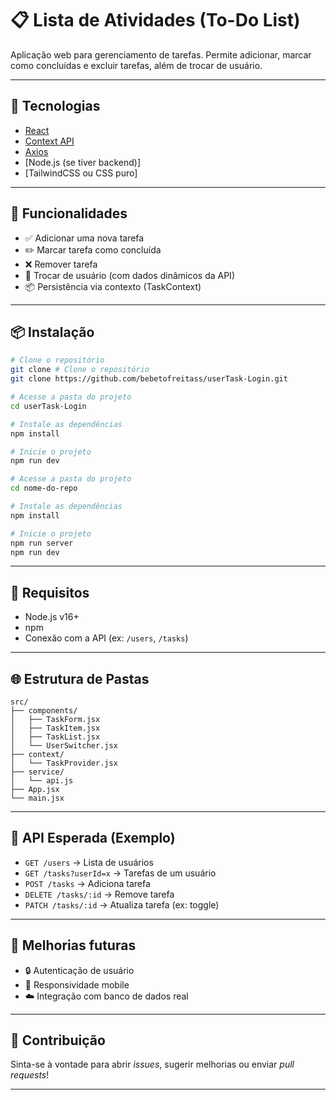# 📋 Lista de Atividades (To-Do List)

Aplicação web para gerenciamento de tarefas. Permite adicionar, marcar como concluídas e excluir tarefas, além de trocar de usuário.

---

## 🚀 Tecnologias

- [React](https://reactjs.org/)
- [Context API](https://reactjs.org/docs/context.html)
- [Axios](https://axios-http.com/)
- [Node.js (se tiver backend)]
- [TailwindCSS ou CSS puro]

---

## 🧩 Funcionalidades

- ✅ Adicionar uma nova tarefa
- ✏️ Marcar tarefa como concluída
- ❌ Remover tarefa
- 👥 Trocar de usuário (com dados dinâmicos da API)
- 📦 Persistência via contexto (TaskContext)

---

## 📦 Instalação

```bash
# Clone o repositório
git clone # Clone o repositório
git clone https://github.com/bebetofreitass/userTask-Login.git

# Acesse a pasta do projeto
cd userTask-Login

# Instale as dependências
npm install

# Inicie o projeto
npm run dev

# Acesse a pasta do projeto
cd nome-do-repo

# Instale as dependências
npm install

# Inicie o projeto
npm run server
npm run dev

```

---

## 🔌 Requisitos

- Node.js v16+
- npm
- Conexão com a API (ex: `/users`, `/tasks`)

---

## 🌐 Estrutura de Pastas

```
src/
├── components/
│   ├── TaskForm.jsx
│   ├── TaskItem.jsx
│   ├── TaskList.jsx
│   └── UserSwitcher.jsx
├── context/
│   └── TaskProvider.jsx
├── service/
│   └── api.js
├── App.jsx
└── main.jsx
```

---

## 📁 API Esperada (Exemplo)

- `GET /users` → Lista de usuários
- `GET /tasks?userId=x` → Tarefas de um usuário
- `POST /tasks` → Adiciona tarefa
- `DELETE /tasks/:id` → Remove tarefa
- `PATCH /tasks/:id` → Atualiza tarefa (ex: toggle)

---

## 🧠 Melhorias futuras

- 🔒 Autenticação de usuário
- 📱 Responsividade mobile
- ☁️ Integração com banco de dados real

---

## 🤝 Contribuição

Sinta-se à vontade para abrir *issues*, sugerir melhorias ou enviar *pull requests*!

---

